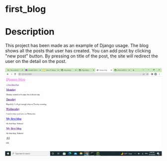 # first_blog

# Description
This project has been made as an example of Django usage.
The blog shows all the posts that user has created. You can add post by clicking "new post" button. 
By pressing on title of the post, the site will redirect the user on the detail on the post.

<img src="website%20screenshots/main%20page.png">
